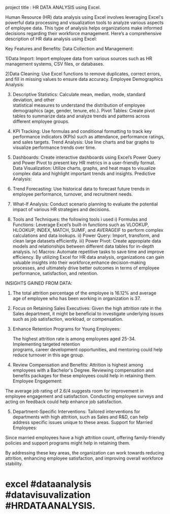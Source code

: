 project title : HR DATA ANALYSIS  using Excel.

Human Resource (HR) data analysis using Excel involves leveraging Excel's powerful data processing and visualization tools
to analyze various aspects of employee data. This type of analysis helps organizations make 
informed decisions regarding their workforce management. Here’s a comprehensive description of HR data analysis using Excel:

Key Features and Benefits:
Data Collection and Management:

1)Data Import: Import employee data from various sources such as HR management systems, CSV files, or databases.

2)Data Cleaning: Use Excel functions to remove duplicates, correct errors, and fill in missing values to ensure data accuracy.
 Employee Demographics Analysis:

3) Descriptive Statistics: Calculate mean, median, mode, standard deviation, and other   
   statistical measures to understand the distribution of employee demographics (age, gender, tenure, etc.).
   Pivot Tables: Create pivot tables to summarize data and analyze trends and patterns across 
   different employee groups.
  

4) KPI Tracking: Use formulas and conditional formatting to track key performance indicators (KPIs) such as attendance, performance ratings, and sales targets.
   Trend Analysis: Use line charts and bar graphs to visualize performance trends over time.
5) Dashboards: Create interactive dashboards using Excel’s Power Query and Power Pivot to present key HR metrics in a user-friendly format.
   Data Visualization: Utilize charts, graphs, and heat maps to visualize complex data and highlight important trends and insights.
   Predictive Analysis:

6) Trend Forecasting: Use historical data to forecast future trends in employee performance, turnover, and recruitment needs.
7) What-If Analysis: Conduct scenario planning to evaluate the potential impact of various HR strategies and decisions.
8) Tools and Techniques:
   the following tools i used 
   i) Formulas and Functions: Leverage Excel’s built-in functions such as VLOOKUP, HLOOKUP, INDEX, MATCH, SUMIF, and AVERAGEIF to perform complex calculations and data lookups.
   ii) Power Query: Import, transform, and clean large datasets efficiently.
   iii) Power Pivot: Create appropiate data models and relationships between different data tables for in-depth analysis.
   iv) Macros: Automate repetitive tasks to save time and improve efficiency.
   By utilizing Excel for HR data analysis, organizations can gain valuable insights into their workforce,enhance decision-making processes, and ultimately drive better outcomes in terms of employee performance, satisfaction, and retention.

INSIGHTS GAINED FROM DATA:

1) The total attrition percentage  of the employee is 16.12% and average age of employee who       has been working in organization is 37.
2) Focus on Retaining Sales Executives:
   Given the high attrition rate in the Sales department, it might be beneficial to investigate 
   underlying issues such as job satisfaction, workload, or compensation.
3) Enhance Retention Programs for Young Employees:

   The highest attrition rate is among employees aged 25-34. Implementing targeted retention    
   programs, career development opportunities, and mentoring could help reduce turnover in this age group.
   
4) Review Compensation and Benefits:
   Attrition is highest among employees with a Bachelor's Degree. Reviewing compensation and       benefits packages for these employees could help in retaining them.
   Employee Engagement:

The average job rating of 2.6/4 suggests room for improvement in employee engagement and satisfaction. Conducting employee surveys and acting on feedback could help enhance job satisfaction.

5) Department-Specific Interventions:
   Tailored interventions for departments with high attrition, such as Sales and R&D, can help     address specific issues unique to these areas.
   Support for Married Employees:

Since married employees have a high attrition count, offering family-friendly policies and support programs might help in retaining them.

By addressing these key areas, the organization can work towards reducing attrition, enhancing employee satisfaction, and improving overall workforce stability.

# excel #dataanalysis #datavisuvalization #HRDATAANALYSIS.

